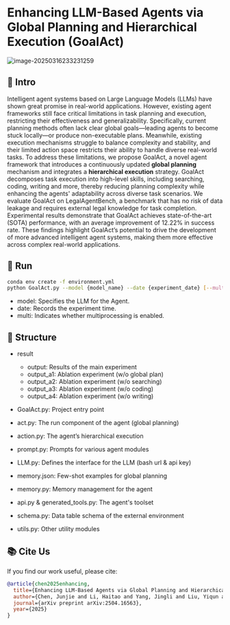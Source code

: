 # Enhancing LLM-Based Agents via Global Planning and Hierarchical Execution (GoalAct)

![image-20250316233231259](./framework.png)

## 🎯 Intro
Intelligent agent systems based on Large Language Models (LLMs) have shown great promise in real-world applications. However, existing agent frameworks still face critical limitations in task planning and execution, restricting their effectiveness and generalizability. Specifically, current planning methods often lack clear global goals—leading agents to become stuck locally—or produce non-executable plans. Meanwhile, existing execution mechanisms struggle to balance complexity and stability, and their limited action space restricts their ability to handle diverse real-world tasks. To address these limitations, we propose GoalAct, a novel agent framework that introduces a continuously updated **global planning** mechanism and integrates a **hierarchical execution** strategy. GoalAct decomposes task execution into high-level skills, including searching, coding, writing and more, thereby reducing planning complexity while enhancing the agents' adaptability across diverse task scenarios. We evaluate GoalAct on LegalAgentBench, a benchmark that has no risk of data leakage and requires external legal knowledge for task completion. Experimental results demonstrate that GoalAct achieves state-of-the-art (SOTA) performance, with an average improvement of 12.22% in success rate. These findings highlight GoalAct’s potential to drive the development of more advanced intelligent agent systems, making them more effective across complex real-world applications.

## 🌟 Run
```bash
conda env create -f environment.yml
python GoalAct.py --model {model_name} --date {experiment_date} [--multi]
```
- model: Specifies the LLM for the Agent.
- date: Records the experiment time.
- multi: Indicates whether multiprocessing is enabled.

## 📃 Structure
- result
  - output: Results of the main experiment
  - output_a1: Ablation experiment (w/o global plan)
  - output_a2: Ablation experiment (w/o searching)
  - output_a3: Ablation experiment (w/o coding)
  - output_a4: Ablation experiment (w/o writing)

- GoalAct.py: Project entry point
- act.py: The run component of the agent (global planning)
- action.py: The agent’s hierarchical execution
- prompt.py: Prompts for various agent modules
- LLM.py: Defines the interface for the LLM (bash url & api key)
- memory.json: Few-shot examples for global planning
- memory.py: Memory management for the agent
- api.py & generated_tools.py: The agent's toolset
- schema.py: Data table schema of the external environment
- utils.py: Other utility modules

## 📚 Cite Us

If you find our work useful, please cite:

```bibtex
@article{chen2025enhancing,
  title={Enhancing LLM-Based Agents via Global Planning and Hierarchical Execution},
  author={Chen, Junjie and Li, Haitao and Yang, Jingli and Liu, Yiqun and Ai, Qingyao},
  journal={arXiv preprint arXiv:2504.16563},
  year={2025}
}
```
